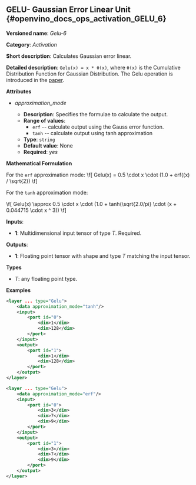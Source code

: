 ## GELU- Gaussian Error Linear Unit <a name="Gelu"></a> {#openvino_docs_ops_activation_GELU_6}

**Versioned name**: *Gelu-6*

**Category**: *Activation*

**Short description**: Calculates Gaussian error linear.

**Detailed description**: `Gelu(x) = x * Φ(x)`, where `Φ(x)` is the Cumulative Distribution Function for Gaussian Distribution.
The Gelu operation is introduced in the [paper](https://arxiv.org/abs/1606.08415).

**Attributes**

* *approximation_mode*

  * **Description**: Specifies the formulae to calculate the output.
  * **Range of values**:
    * `erf` -- calculate output using the Gauss error function.
    * `tanh` -- calculate output using tanh approximation
  * **Type**: `string`
  * **Default value**: None
  * **Required**: *yes*


**Mathematical Formulation**

For the `erf` approximation mode:
\f[
    Gelu(x) = 0.5 \cdot x \cdot (1.0 + erf((x) / \sqrt{2})
\f]

For the `tanh` approximation mode:

\f[
    Gelu(x) \approx 0.5 \cdot x \cdot (1.0 + tanh(\sqrt{2.0/pi} \cdot (x + 0.044715 \cdot x ^ 3))
\f]

**Inputs**:

*   **1**: Multidimensional input tensor of type *T*. Required.

**Outputs**:

*   **1**: Floating point tensor with shape and type *T* matching the input tensor.

**Types**

* *T*: any floating point type.

**Examples**

```xml
<layer ... type="Gelu">
    <data approximation_mode="tanh"/>
    <input>
        <port id="0">
            <dim>1</dim>
            <dim>128</dim>
        </port>
    </input>
    <output>
        <port id="1">
            <dim>1</dim>
            <dim>128</dim>
        </port>
    </output>
</layer>
```

```xml
<layer ... type="Gelu">
    <data approximation_mode="erf"/>
    <input>
        <port id="0">
            <dim>3</dim>
            <dim>7</dim>
            <dim>9</dim>
        </port>
    </input>
    <output>
        <port id="1">
            <dim>3</dim>
            <dim>7</dim>
            <dim>9</dim>
        </port>
    </output>
</layer>

```
